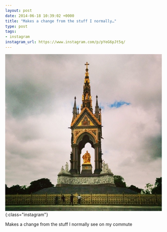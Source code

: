 ```yaml
---
layout: post
date: 2014-06-18 10:39:02 +0000
title: "Makes a change from the stuff I normally…"
type: post
tags:
- instagram
instagram_url: https://www.instagram.com/p/pYeG6pJt5q/
---
```


![Instagram - pYeG6pJt5q](/assets/pYeG6pJt5q.jpg){:class="instagram"}

Makes a change from the stuff I normally see on my commute
